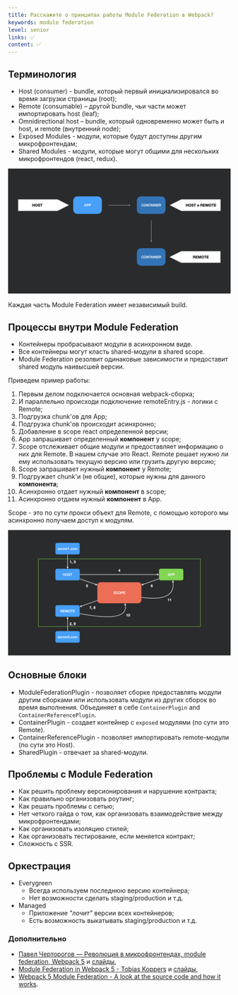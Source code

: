 ```yaml
---
title: Расскажите о принципах работы Module Federation в Webpack?
keywords: module federation
level: senior
links: ✅
content: ✅
---
```


## Терминология

- Host (consumer) - bundle, который первый инициализировался во время загрузки страницы (root);
- Remote (consumable) – другой bundle, чьи части может импортировать host (leaf);
- Omnidirectional host – bundle, который одновременно может быть и host, и remote (внутренний node);
- Exposed Modules - модули, которые будут доступны другим микрофронтендам;
- Shared Modules - модули, которые могут общими для нескольких микрофронтендов (react, redux).

![host-remote](img/host-remote.png)

Каждая часть Module Federation имеет независимый build.

## Процессы внутри Module Federation 

- Контейнеры пробрасывают модули в асинхронном виде. 
- Все контейнеры могут класть shared-модули в shared scope. 
- Module Federation резолвит одинаковые зависимости и предоставит shared модуль наивысшей версии.

Приведем пример работы:

1. Первым делом подключается основная webpack-сборка;
2. И параллельно происходи подключение remoteEntry.js - логики с Remote;
3. Подгрузка chunk'ов для App;
4. Подгрузка chunk'ов происходит асинхронно;
5. Добавление в scope react определенной версии;
6. App запрашивает определенный **компонент** у scope;
7. Scope отслеживает общие модули и предоставляет информацию о них для Remote. В нашем случае это React. Remote решает нужно ли ему использовать текущую версию или грузить другую версию;
8. Scope запрашивает нужный **компонент** у Remote; 
9. Подгружает chunk'и (не общие), которые нужны для данного **компонента**; 
10. Асинхронно отдает нужный **компонент** в scope;
11. Асинхронно отдаем нужный **компонент** в App.
   
Scope - это по сути прокси объект для Remote, с помощью которого мы асинхронно получаем доступ к модулям.

![mfe-process](img/mfe-process.png)

## Основные блоки

- ModuleFederationPlugin - позволяет сборке предоставлять модули другим сборками или использовать модули из других сборок во время выполнения. Объединяет в себе `ContainerPlugin` and `ContainerReferencePlugin`.
- ContainerPlugin - создает контейнер с `exposed` модулями (по сути это Remote).
- ContainerReferencePlugin - позволяет импортировать remote-модули (по сути это Host).
- SharedPlugin - отвечает за shared-модули.

## Проблемы с Module Federation

- Как решить проблему версионирования и нарушение контракта;
- Как правильно организовать роутинг;
- Как решать проблемы с сетью;
- Нет четкого гайда о том, как организовать взаимодействие между микрофронтендами;
- Как организовать изоляцию стилей;
- Как организовать тестирование, если меняется контракт;
- Сложность с SSR.

## Оркестрация

- Everygreen 
    - Всегда используем последнюю версию контейнера;
    - Нет возможности сделать staging/production и т.д.
- Managed
    - Приложение _"лочит"_ версии всех контейнеров;
    - Есть возможность выкатывать staging/production и т.д.
    
### Дополнительно
- [Павел Черторогов — Революция в микрофронтендах, module federation, Webpack 5](https://youtu.be/pcY8-pDGLkI) и [слайды](https://nodkz.github.io/conf-talks/talks/2020.10.26-webpack-federation/index.html#/),
- [Module Federation in Webpack 5 - Tobias Koppers](https://youtu.be/gmUm7CTsNhk) и [слайды](https://github.com/sokra/slides/blob/master/content/ModuleFederationWebpack5.md),
- [Webpack 5 Module Federation - A look at the source code and how it works](https://www.youtube.com/watch?v=HDRIvks0yyk).